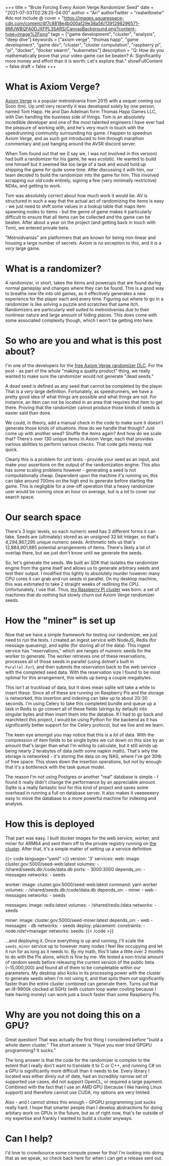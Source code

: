+++
title = "Brute Forcing Every Axiom Verge Randomizer Seed"
date = "2021-07-03T02:28:25-04:00"
author = "Ari"
authorTwitter = "realwillowtw" #do not include @
cover = "https://images.squarespace-cdn.com/content/4f7c8818e4b000a129e38a56/1391298296571-8MUWBQFA0DJXFPL3SARS/CanvasBackground.png?content-type=image%2Fpng"
tags = ["game development", "cluster", "analysis", "deep dive"]
keywords = ["axiom verge", "thomas happ", "game development", "game dev", "cluster", "cluster computation", "raspberry pi", "pi", "docker", "docker swarm", "kubernetes"]
description = "Q: How do you mathematically prove that your video game can be beaten? A: Significantly more money and effort than it is worth. Let's explore that."
showFullContent = false
draft = false
+++

# What is Axiom Verge?

[Axiom Verge](https://www.axiomverge.com/) is a popular metroidvania from 2015 with a sequel coming out Soon (tm). Up until very recently it was developed solely by one person, named Tom Happ. He and Dan Adelman form Thomas Happ Games LLC, with Dan handling the business side of things. Tom is an absolutely incredible developer and one of the most talented engineers I have ever had the pleasure of working with, and he's very much in touch with the speedrunning community surrounding his game. I happen to speedrun Axiom Verge, and as such got introduced to him through marathon commentary and just hanging around the AVSR discord server.

When Tom found out that we (I say we, I was not involved in this version) had built a randomizer for his game, he was *ecstatic*. He wanted to build one himself but it seemed like too large of a task and would hold up shipping the game for quite some time. After discussing it with him, our team decided to build the randomizer into the game for him. This involved scrapping our old code entirely, signing a few (very minimally restrictive) NDAs, and getting to work.

Tom was absolutely correct about how much work it would be. AV is structured in such a way that the actual act of randomizing the items is easy - we just need to shift some values in a lookup table that maps item spawning nodes to items - but the genre of game makes it particularly difficult to ensure that all items can be collected and the game can be beaten. After about a year on the project (and getting back in touch with Tom), we entered private beta.

"Metroidvanias" are platformers that are known for being non-linear and housing a large number of secrets. Axiom is no exception to this, and it is a *very* large game.

# What is a randomizer?

A randomizer, in short, takes the items and powerups that are found during normal gameplay and changes where they can be found. This is a good way to breathe new life into old games, as it effectively generates a new experience for the player each and every time. Figuring out where to go in a randomizer is like solving a puzzle and scratches that same itch. Randomizers are particularly well suited to metroidvanias due to their nonlinear nature and large amount of hiding places. This does come with some associated complexity though, which I won't be getting into here.

# So who are you and what is this post about?

I'm one of the developers for the [free Axiom Verge randomizer DLC](https://www.axiomverge.com/blog/announcing-axiom-verges-first-ever-free-content-update-in-open-beta-now). For the post - as part of the whole "making a quality product" thing, we really wanted to make sure the randomizer would not generate "dead seeds."

A dead seed is defined as any seed that cannot be completed by the player. That is a *very* large definition. Fortunately, as speedrunners, we have a pretty good idea of what things are possible and what things are not. For instance, an item can not be located in an area that requires that item to get there. Proving that the randomizer cannot produce those kinds of seeds is easier said than done.

We could, in theory, add a manual check in the code to make sure it doesn't generate those kinds of situations. How do we handle that though? Just come up with another seed? Shuffle the items again? And how do we scale that? There's over 130 unique items in Axiom Verge, each that provides various abilities to perform various checks. That code gets messy real quick.

Clearly this is a problem for unit tests - provide your seed as an input, and make your assertions on the output of the randomization engine. This also has some scaling problems however - generating a seed is not computationally cheap. Dependent upon the machine it's running on, this can take around 700ms on the high end to generate before starting the game. This is negligible for a one-off operation that a heavy randomizer user would be running once an hour on average, but is a lot to cover our search space.

# Our search space

There's 3 logic levels, so each numeric seed has 3 different forms it can take. Seeds are (ultimately) stored as an unsigned 32 bit integer, so that's 4,294,967,295 unique numeric seeds. Arithmetic tells us that's 12,884,901,885 potential arrangements of items. There's likely a lot of overlap there, but we just don't know until we generate the seeds.

So, let's generate the seeds. We built an SDK that isolates the randomizer engine from the game itself and allows us to generate arbitrary seeds and test their output. I modified this lightly to absolutely murder however many CPU cores it can grab and run seeds in parallel. On my desktop machine, this was estimated to take 2 straight weeks of redlining the CPU. Unfortunately, I use that. Thus, [my Raspberry Pi cluster](/posts/building-a-pi-cluster/) was born: a set of machines that do nothing but slowly churn out Axiom Verge randomizer seeds.

# How the "miner" is set up

Now that we have a simple framework for testing our randomizer, we just need to run the tests. I created an ingest service with NodeJS, Redis (for message queueing), and sqlite (for storing all of the data). This ingest service has "reservations," which are ranges of numeric seeds for the worker to generate. The worker retrieves one of these reservations, processes all of those seeds in parallel (using dotnet's built in `Parallel.For`), and then submits the reservation back to the web service with the completed seed data. With the reservation size I found to be most optimal for this arrangement, this winds up being a couple megabytes.

This isn't at truckload of data, but it does mean sqlite will take a while to insert these. Since all of these are running on Raspberry Pis and the storage is networked, this insertion and indexing can take up to about 20-30 seconds. I'm using Celery to take this completed bundle and queue up a task in Redis to go convert all of these fields (strings by default) into singular bytes and then insert them into the databse. If I had to go back and rearchitect this project, I would be using Python for the backend as it has significantly better support for the Celery protocol, but we live and we learn.

The keen eye amongst you may notice that this is a *lot* of data. With the compression of item fields to be single bytes we cut down on this size by an amount that's larger than what I'm willing to calculate, but it still winds up being nearly 2 terabytes of data (with some napkin math). That's why the storage is networked - it's storing the data on my NAS, where I've got 30tb of free space. This slows down the insertion operations, but not by enough that it's a bottleneck with the task queue model.

The reason I'm not using Postgres or another "real" database is simple - I found it really didn't change the performance by an appreciable amount. Sqlite is a really fantastic tool for this kind of project and saves some overhead in running a full on database server. It also makes it veeeeeeery easy to move the database to a more powerful machine for indexing and analysis.

# How this is deployed

That part was easy. I built docker images for the web service, worker, and miner for ARM64 and sent them off to the private registry running on [the cluster](/posts/building-a-pi-cluster/). After that, it's a simple matter of setting up a service definition

{{< code language="yaml" >}}
version: '3'
services:
  web:
    image: cluster.gov:5000/seed-web:latest
    volumes:
      - /shared/seeds.db:/code/data.db
    ports:
      - 3000:3000
    depends_on:
      - messages
    networks:
      - seeds

  worker:
    image: cluster.gov:5000/seed-web:latest
    command: yarn worker
    volumes:
      - /shared/seeds.db:/code/data.db
    depends_on:
      - miner
      - web
      - messages
    networks:
      - seeds

  messages:
    image: redis:latest
    volumes:
      - /shared/redis:/data
    networks:
      - seeds

  miner:
    image: cluster.gov:5000/seed-miner:latest
    depends_on:
      - web
      - messages
      - db
    networks:
      - seeds
    deploy:
      placement:
        constraints:
          - node.role!=manager
networks:
  seeds:
{{< /code >}}

...and deploying it. Once everything is up and running, I'll scale the `seeds_miner` service up to however many nodes I feel like occupying and let it run for as long as it needs to. By my math, this'll take a little over 2 months to do with the Pis alone, which is fine by me. We tested a non-trivial amount of random seeds before releasing the current version of the public beta (~15,000,000) and found all of them to be completable within our parameters. My desktop also kicks in its processing power with the cluster to generate seeds when I'm not using it, and that spits them out significantly faster than the entire cluster combined can generate them. Turns out that an i9-9900k clocked at 5GHz (with custom loop water cooling because I hate having money) can work just a *touch* faster than some Raspberry Pis.

# Why are you not doing this on a GPU?

Great question! That was actually the first thing I considered before "build a whole damn cluster." The short answer is "Have you ever *tried* GPGPU programming? It sucks."

The long answer is that the code for the randomizer is complex to the extent that I really don't want to translate it to C or C++, and running C# on a GPU is significantly more difficult than it needs to be. Every library I located was either direly out of date, had an incredibly narrow set of supported use cases, did not support OpenCL, or required a large payment. Combined with the fact that I use an AMD GPU (because I like having Linux support) and therefore cannot use CUDA, my options are very limited.

Also - and I cannot stress this enough - GPGPU programming just sucks really hard. I hope that smarter people than I develop abstractions for doing arbitary work on GPUs in the future, but as of right now, that's far outside of my expertise and frankly I wanted to build a cluster anyways.

# Can I help?

I'd love to crowdsource some compute power for this! I'm looking into doing that as we speak, so check back here for when I can get a release sent out.
